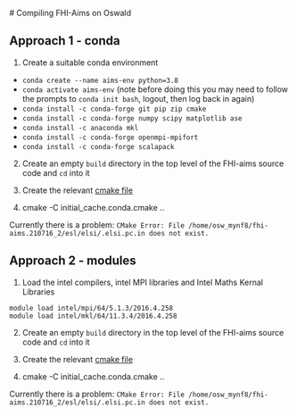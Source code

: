 # Compiling FHI-Aims on Oswald

## Approach 1 - conda

1. Create a suitable conda environment
  - `conda create --name aims-env python=3.8`
  - `conda activate aims-env` (note before doing this you may need to follow the prompts to `conda init bash`, logout, then log back in again)
  - `conda install -c conda-forge git pip zip cmake` 
  - `conda install -c conda-forge numpy scipy matplotlib ase`
  - `conda install -c anaconda mkl` 
  - `conda install -c conda-forge openmpi-mpifort`
  - `conda install -c conda-forge scalapack`

2. Create an empty `build` directory in the top level of the FHI-aims source code and `cd` into it

3. Create the relevant [cmake file](./code/fhi-aims.conda.cmake)

4. cmake -C initial_cache.conda.cmake ..

Currently there is a problem: `CMake Error: File /home/osw_mynf8/fhi-aims.210716_2/esl/elsi/.elsi.pc.in does not exist.`

## Approach 2 - modules

1. Load the intel compilers, intel MPI libraries and Intel Maths Kernal Libraries
```module load intel/compiler/64/16.0.4/2016.4.258
module load intel/mpi/64/5.1.3/2016.4.258
module load intel/mkl/64/11.3.4/2016.4.258
```

2. Create an empty `build` directory in the top level of the FHI-aims source code and `cd` into it

3. Create the relevant [cmake file](./code/fhi-aim.example.cmake)

4. cmake -C initial_cache.conda.cmake ..

Currently there is a problem: `CMake Error: File /home/osw_mynf8/fhi-aims.210716_2/esl/elsi/.elsi.pc.in does not exist.`
